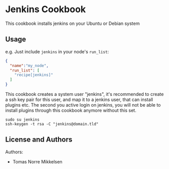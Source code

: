 Jenkins Cookbook
================

This cookbook installs jenkins on your Ubuntu or Debian system

Usage
-----
e.g.
Just include `jenkins` in your node's `run_list`:

```json
{
  "name":"my_node",
  "run_list": [
    "recipe[jenkins]"
  ]
}
```

This cookbook creates a system user "jenkins", it's recommended to create a ssh key pair for this user, and map it to a jenkins user, that can install plugins etc.
The second you active login on jenkins, you will not be able to install plugins through this cookbook anymore without this set.

```text
sudo su jenkins
ssh-keygen -t rsa -C "jenkins@domain.tld"
```

License and Authors
-------------------
Authors:
  * Tomas Norre Mikkelsen
